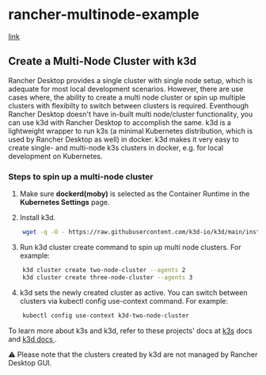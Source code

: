 # rancher-multinode-example

[link](https://docs.rancherdesktop.io/how-to-guides/create-multi-node-cluster)

## Create a Multi-Node Cluster with k3d

Rancher Desktop provides a single cluster with single node setup, which is adequate for most local development scenarios. However, there are use cases where, the ability to create a multi node cluster or spin up multiple clusters with flexibilty to switch between clusters is required. Eventhough Rancher Desktop doesn't have in-built multi node/cluster functionality, you can use k3d with Rancher Desktop to accomplish the same. k3d is a lightweight wrapper to run k3s (a minimal Kubernetes distribution, which is used by Rancher Desktop as well) in docker. k3d makes it very easy to create single- and multi-node k3s clusters in docker, e.g. for local development on Kubernetes.

### Steps to spin up a multi-node cluster

1. Make sure **dockerd(moby)** is selected as the Container Runtime in the **Kubernetes Settings** page.

2. Install k3d.

```bash
    wget -q -O - https://raw.githubusercontent.com/k3d-io/k3d/main/install.sh | bash
```

3. Run k3d cluster create command to spin up multi node clusters. For example:

```bash
    k3d cluster create two-node-cluster --agents 2
    k3d cluster create three-node-cluster --agents 3
```

4. k3d sets the newly created cluster as active. You can switch between clusters via kubectl config use-context command. For example:

```bash
    kubectl config use-context k3d-two-node-cluster
```

To learn more about k3s and k3d, refer to these projects' docs at [k3s](https://rancher.com/docs/k3s/latest/en/) docs and [k3d docs ](https://k3d.io/).

⚠️ Please note that the clusters created by k3d are not managed by Rancher Desktop GUI.
